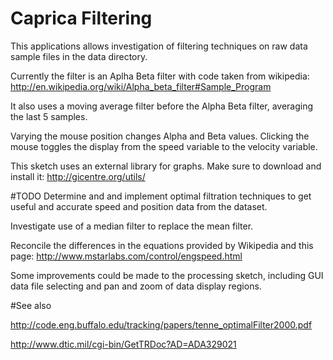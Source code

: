Caprica Filtering
===========================

This applications allows investigation of filtering techniques on raw data sample files in the data directory.

Currently the filter is an Aplha Beta filter with code taken from wikipedia:
http://en.wikipedia.org/wiki/Alpha_beta_filter#Sample_Program

It also uses a moving average filter before the Alpha Beta filter, averaging the last 5 samples.

Varying the mouse position changes Alpha and Beta values. Clicking the mouse toggles the display from the speed variable to the velocity variable.

This sketch uses an external library for graphs. Make sure to download and install it:
http://gicentre.org/utils/

#TODO
Determine and and implement optimal filtration techniques to get useful and accurate speed and position data from the dataset.

Investigate use of a median filter to replace the mean filter.

Reconcile the differences in the equations provided by Wikipedia and this page: http://www.mstarlabs.com/control/engspeed.html

Some improvements could be made to the processing sketch, including GUI data file selecting and pan and zoom of data display regions.

#See also

http://code.eng.buffalo.edu/tracking/papers/tenne_optimalFilter2000.pdf

http://www.dtic.mil/cgi-bin/GetTRDoc?AD=ADA329021